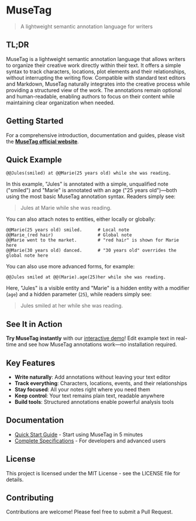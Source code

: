 # MuseTag

> A lightweight semantic annotation language for writers

## TL;DR

MuseTag is a lightweight semantic annotation language that allows writers to organize their creative work directly within their text. It offers a simple syntax to track characters, locations, plot elements and their relationships, without interrupting the writing flow. Compatible with standard text editors and Markdown, MuseTag naturally integrates into the creative process while providing a structured view of the work. The annotations remain optional and human-readable, enabling authors to focus on their content while maintaining clear organization when needed.

## Getting Started

For a comprehensive introduction, documentation and guides, please visit the **[MuseTag official website](https://musetag.github.io)**.

## Quick Example

```musetag
@@Jules(smiled) at @@Marie(25 years old) while she was reading.
```

In this example, "Jules" is annotated with a simple, unqualified note ("smiled") and "Marie" is annotated with an age ("25 years old")—both using the most basic MuseTag annotation syntax. Readers simply see:

> Jules at Marie while she was reading.

You can also attach notes to entities, either locally or globally:

```musetag
@@Marie(25 years old) smiled.      # Local note
@@Marie_(red hair)                 # Global note
@@Marie went to the market.        # "red hair" is shown for Marie here
@@Marie(30 years old) danced.      # "30 years old" overrides the global note here
```

You can also use more advanced forms, for example:

```musetag
@@Jules smiled at @@(Marie).age(25)her while she was reading.
```

Here, "Jules" is a visible entity and "Marie" is a hidden entity with a modifier (`age`) and a hidden parameter (`25`), while readers simply see:

> Jules smiled at her while she was reading.

## See It in Action

**Try MuseTag instantly** with our [interactive demo](https://musetag.github.io/30-demo.html)! Edit example text in real-time and see how MuseTag annotations work—no installation required.

## Key Features

- **Write naturally**: Add annotations without leaving your text editor
- **Track everything**: Characters, locations, events, and their relationships
- **Stay focused**: All your notes right where you need them
- **Keep control**: Your text remains plain text, readable anywhere
- **Build tools**: Structured annotations enable powerful analysis tools

## Documentation

- [Quick Start Guide](https://musetag.github.io/quickstart.html) - Start using MuseTag in 5 minutes
- [Complete Specifications](https://musetag.github.io/specifications.html) - For developers and advanced users

## License

This project is licensed under the MIT License - see the LICENSE file for details.

## Contributing

Contributions are welcome! Please feel free to submit a Pull Request.
